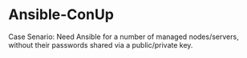 # Ansible-ConUp
Case Senario: Need Ansible for a number of managed nodes/servers, without their passwords shared via a public/private key.
